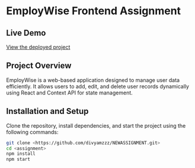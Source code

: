 # EmployWise Frontend Assignment  

## Live Demo  
[View the deployed project](https://newassignment-three.vercel.app/)  

## Project Overview  
EmployWise is a web-based application designed to manage user data efficiently. It allows users to add, edit, and delete user records dynamically using React and Context API for state management.  

## Installation and Setup  
Clone the repository, install dependencies, and start the project using the following commands:  

```sh
git clone <https://github.com/divyamzzz/NEWASSIGNMENT.git>
cd <assignment>
npm install
npm start
